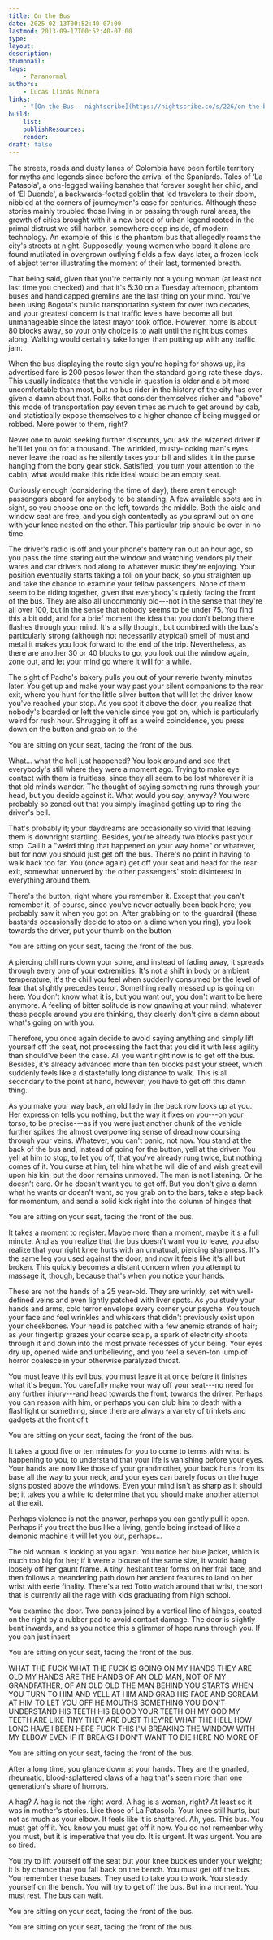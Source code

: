 ```yaml
---
title: On the Bus
date: 2025-02-13T00:52:40-07:00
lastmod: 2013-09-17T00:52:40-07:00
type:
layout:
description:
thumbnail:
tags:
    - Paranormal
authors:
    - Lucas Llinás Múnera
links:
    - "[On the Bus - nightscribe](https://nightscribe.co/s/226/on-the-bus)"
build:
    list: 
    publishResources: 
    render: 
draft: false
---
```


The streets, roads and dusty lanes of Colombia have been fertile territory for myths and legends since before the arrival of the Spaniards. Tales of ‘La Patasola', a one-legged wailing banshee that forever sought her child, and of ‘El Duende', a backwards-footed goblin that led travelers to their doom, nibbled at the corners of journeymen's ease for centuries. Although these stories mainly troubled those living in or passing through rural areas, the growth of cities brought with it a new breed of urban legend rooted in the primal distrust we still harbor, somewhere deep inside, of modern technology. An example of this is the phantom bus that allegedly roams the city's streets at night. Supposedly, young women who board it alone are found mutilated in overgrown outlying fields a few days later, a frozen look of abject terror illustrating the moment of their last, tormented breath.

That being said, given that you're certainly not a young woman (at least not last time you checked) and that it's 5:30 on a Tuesday afternoon, phantom buses and handicapped gremlins are the last thing on your mind. You've been using Bogota's public transportation system for over two decades, and your greatest concern is that traffic levels have become all but unmanageable since the latest mayor took office. However, home is about 80 blocks away, so your only choice is to wait until the right bus comes along. Walking would certainly take longer than putting up with any traffic jam.

When the bus displaying the route sign you're hoping for shows up, its advertised fare is 200 pesos lower than the standard going rate these days. This usually indicates that the vehicle in question is older and a bit more uncomfortable than most, but no bus rider in the history of the city has ever given a damn about that. Folks that consider themselves richer and "above" this mode of transportation pay seven times as much to get around by cab, and statistically expose themselves to a higher chance of being mugged or robbed. More power to them, right?

Never one to avoid seeking further discounts, you ask the wizened driver if he'll let you on for a thousand. The wrinkled, musty-looking man's eyes never leave the road as he silently takes your bill and slides it in the purse hanging from the bony gear stick. Satisfied, you turn your attention to the cabin; what would make this ride ideal would be an empty seat.

Curiously enough (considering the time of day), there aren't enough passengers aboard for anybody to be standing. A few available spots are in sight, so you choose one on the left, towards the middle. Both the aisle and window seat are free, and you sigh contentedly as you sprawl out on one with your knee nested on the other. This particular trip should be over in no time.

The driver's radio is off and your phone's battery ran out an hour ago, so you pass the time staring out the window and watching vendors ply their wares and car drivers nod along to whatever music they're enjoying. Your position eventually starts taking a toll on your back, so you straighten up and take the chance to examine your fellow passengers. None of them seem to be riding together, given that everybody's quietly facing the front of the bus. They are also all uncommonly old---not in the sense that they're all over 100, but in the sense that nobody seems to be under 75. You find this a bit odd, and for a brief moment the idea that you don't belong there flashes through your mind. It's a silly thought, but combined with the bus's particularly strong (although not necessarily atypical) smell of must and metal it makes you look forward to the end of the trip. Nevertheless, as there are another 30 or 40 blocks to go, you look out the window again, zone out, and let your mind go where it will for a while.

The sight of Pacho's bakery pulls you out of your reverie twenty minutes later. You get up and make your way past your silent companions to the rear exit, where you hunt for the little silver button that will let the driver know you've reached your stop. As you spot it above the door, you realize that nobody's boarded or left the vehicle since you got on, which is particularly weird for rush hour. Shrugging it off as a weird coincidence, you press down on the button and grab on to the

You are sitting on your seat, facing the front of the bus.

What... what the hell just happened? You look around and see that everybody's still where they were a moment ago. Trying to make eye contact with them is fruitless, since they all seem to be lost wherever it is that old minds wander. The thought of saying something runs through your head, but you decide against it. What would you say, anyway? You were probably so zoned out that you simply imagined getting up to ring the driver's bell.

That's probably it; your daydreams are occasionally so vivid that leaving them is downright startling. Besides, you're already two blocks past your stop. Call it a "weird thing that happened on your way home" or whatever, but for now you should just get off the bus. There's no point in having to walk back too far. You (once again) get off your seat and head for the rear exit, somewhat unnerved by the other passengers' stoic disinterest in everything around them.

There's the button, right where you remember it. Except that you can't remember it, of course, since you've never actually been back here; you probably saw it when you got on. After grabbing on to the guardrail (these bastards occasionally decide to stop on a dime when you ring), you look towards the driver, put your thumb on the button

You are sitting on your seat, facing the front of the bus.

A piercing chill runs down your spine, and instead of fading away, it spreads through every one of your extremities. It's not a shift in body or ambient temperature, it's the chill you feel when suddenly consumed by the level of fear that slightly precedes terror. Something really messed up is going on here. You don't know what it is, but you want out, you don't want to be here anymore. A feeling of bitter solitude is now gnawing at your mind; whatever these people around you are thinking, they clearly don't give a damn about what's going on with you.

Therefore, you once again decide to avoid saying anything and simply lift yourself off the seat, not processing the fact that you did it with less agility than should've been the case. All you want right now is to get off the bus. Besides, it's already advanced more than ten blocks past your street, which suddenly feels like a distastefully long distance to walk. This is all secondary to the point at hand, however; you have to get off this damn thing.

As you make your way back, an old lady in the back row looks up at you. Her expression tells you nothing, but the way it fixes on you---on your torso, to be precise---as if you were just another chunk of the vehicle further spikes the almost overpowering sense of dread now coursing through your veins. Whatever, you can't panic, not now. You stand at the back of the bus and, instead of going for the button, yell at the driver. You yell at him to stop, to let you off, that you've already rung twice, but nothing comes of it. You curse at him, tell him what he will die of and wish great evil upon his kin, but the door remains unmoved. The man is not listening. Or he doesn't care. Or he doesn't want you to get off. But you don't give a damn what he wants or doesn't want, so you grab on to the bars, take a step back for momentum, and send a solid kick right into the column of hinges that

You are sitting on your seat, facing the front of the bus.

It takes a moment to register. Maybe more than a moment, maybe it's a full minute. And as you realize that the bus doesn't want you to leave, you also realize that your right knee hurts with an unnatural, piercing sharpness. It's the same leg you used against the door, and now it feels like it's all but broken. This quickly becomes a distant concern when you attempt to massage it, though, because that's when you notice your hands.

These are not the hands of a 25 year-old. They are wrinkly, set with well-defined veins and even lightly patched with liver spots. As you study your hands and arms, cold terror envelops every corner your psyche. You touch your face and feel wrinkles and whiskers that didn't previously exist upon your cheekbones. Your head is patched with a few anemic strands of hair; as your fingertip grazes your coarse scalp, a spark of electricity shoots through it and down into the most private recesses of your being. Your eyes dry up, opened wide and unbelieving, and you feel a seven-ton lump of horror coalesce in your otherwise paralyzed throat.

You must leave this evil bus, you must leave it at once before it finishes what it's begun. You carefully make your way off your seat---no need for any further injury---and head towards the front, towards the driver. Perhaps you can reason with him, or perhaps you can club him to death with a flashlight or something, since there are always a variety of trinkets and gadgets at the front of t

You are sitting on your seat, facing the front of the bus.

It takes a good five or ten minutes for you to come to terms with what is happening to you, to understand that your life is vanishing before your eyes. Your hands are now like those of your grandmother, your back hurts from its base all the way to your neck, and your eyes can barely focus on the huge signs posted above the windows. Even your mind isn't as sharp as it should be; it takes you a while to determine that you should make another attempt at the exit.

Perhaps violence is not the answer, perhaps you can gently pull it open. Perhaps if you treat the bus like a living, gentle being instead of like a demonic machine it will let you out, perhaps...

The old woman is looking at you again. You notice her blue jacket, which is much too big for her; if it were a blouse of the same size, it would hang loosely off her gaunt frame. A tiny, hesitant tear forms on her frail face, and then follows a meandering path down her ancient features to land on her wrist with eerie finality. There's a red Totto watch around that wrist, the sort that is currently all the rage with kids graduating from high school.

You examine the door. Two panes joined by a vertical line of hinges, coated on the right by a rubber pad to avoid contact damage. The door is slightly bent inwards, and as you notice this a glimmer of hope runs through you. If you can just insert

You are sitting on your seat, facing the front of the bus.

WHAT THE FUCK WHAT THE FUCK IS GOING ON MY HANDS THEY ARE OLD MY HANDS ARE THE HANDS OF AN OLD MAN, NOT OF MY GRANDFATHER, OF AN OLD OLD THE MAN BEHIND YOU STARTS WHEN YOU TURN TO HIM AND YELL AT HIM AND GRAB HIS FACE AND SCREAM AT HIM TO LET YOU OFF HE MOUTHS SOMETHING YOU DON'T UNDERSTAND HIS TEETH HIS BLOOD YOUR TEETH OH MY GOD MY TEETH ARE LIKE TINY THEY ARE DUST THEY'RE WHAT THE HELL HOW LONG HAVE I BEEN HERE FUCK THIS I'M BREAKING THE WINDOW WITH MY ELBOW EVEN IF IT BREAKS I DON'T WANT TO DIE HERE NO MORE OF

You are sitting on your seat, facing the front of the bus.

After a long time, you glance down at your hands. They are the gnarled, rheumatic, blood-splattered claws of a hag that's seen more than one generation's share of horrors.

A hag? A hag is not the right word. A hag is a woman, right? At least so it was in mother's stories. Like those of La Patasola. Your knee still hurts, but not as much as your elbow. It feels like it is shattered. Ah, yes. This bus. You must get off it. You know you must get off it now. You do not remember why you must, but it is imperative that you do. It is urgent. It was urgent. You are so tired.

You try to lift yourself off the seat but your knee buckles under your weight; it is by chance that you fall back on the bench. You must get off the bus. You remember these buses. They used to take you to work. You steady yourself on the bench. You will try to get off the bus. But in a moment. You must rest. The bus can wait.

You are sitting on your seat, facing the front of the bus.

You are sitting on your seat, facing the front of the bus.

